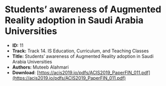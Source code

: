 # Students’ awareness of Augmented Reality adoption in Saudi Arabia Universities

- **ID:** 11
- **Track:** Track 14. IS Education, Curriculum, and Teaching Classes
- **Title:** Students’ awareness of Augmented Reality adoption in Saudi Arabia Universities
- **Authors:** Muteeb Alahmari
- **Download**: [https://acis2019.io/pdfs/ACIS2019_PaperFIN_011.pdf](https://acis2019.io/pdfs/ACIS2019_PaperFIN_011.pdf)